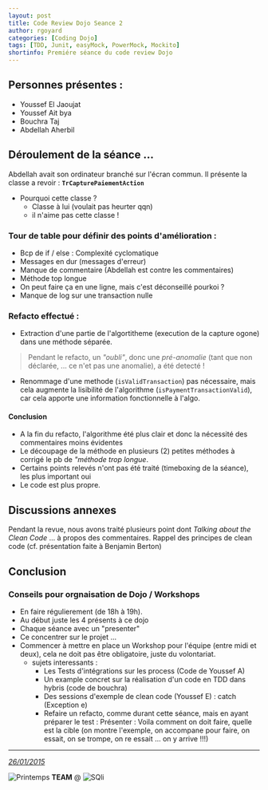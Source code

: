 ```yaml
---
layout: post
title: Code Review Dojo Seance 2
author: rgoyard
categories: [Coding Dojo]
tags: [TDD, Junit, easyMock, PowerMock, Mockito]
shortinfo: Premiére séance du code review Dojo
---
```



## Personnes présentes : 

 * Youssef El Jaoujat
 * Youssef Ait bya
 * Bouchra Taj
 * Abdellah Aherbil

## Déroulement de la séance ...

Abdellah avait son ordinateur branché sur l'écran commun.
Il présente la classe a revoir  : **`TrCapturePaiementAction`**
- Pourquoi cette classe ?
   + Classe à lui (voulait pas heurter qqn)
   +  il n'aime pas cette classe !

### Tour de table pour définir des points d'amélioration : 

 * Bcp de if / else : Complexité cyclomatique 
 * Messages en dur (messages d'erreur)
 * Manque de commentaire (Abdellah est contre les commentaires)
 * Méthode top longue
 * On peut faire ça en une ligne, mais c'est déconseillé pourkoi ?
 * Manque de log sur une transaction nulle 

### Refacto effectué : 

- Extraction d'une partie de l'algortitheme (execution de la capture ogone) dans une méthode séparée.

> Pendant le refacto, un *"oubli"*, donc une *pré-anomalie* (tant que non déclarée, ... ce n'et pas une anomalie), a été detecté !

- Renommage d'une methode (`isValidTransaction`) pas nécessaire, mais cela augmente la lisibilité de l'algorithme (`isPaymentTransactionValid`), car cela apporte une information fonctionnelle à l'algo.

#### Conclusion 

- A la fin du refacto, l'algorithme été plus clair et donc la nécessité des commentaires moins évidentes
- Le découpage de la méthode en plusieurs (2) petites méthodes à corrigé le pb de *"méthode trop longue*.
- Certains points relevés n'ont pas été traité (timeboxing de la séance), les plus important oui
- Le code est plus propre.

## Discussions annexes

Pendant la revue, nous avons traité plusieurs point dont *Talking about the Clean Code* ... à propos des commentaires.
Rappel des principes de clean code (cf. présentation faite à Benjamin Berton)

## Conclusion

### Conseils pour orgnaisation de Dojo / Workshops 
 * En faire régulierement (de 18h à 19h).
 * Au début juste les 4 présents à ce dojo
 * Chaque séance avec un "presenter"
 * Ce concentrer sur le projet ... 
 * Commencer à mettre en place un Workshop pour l'équipe (entre midi et deux), cela ne doit pas être obligatoire, juste du volontariat.
    * sujets interessants :
        - Les Tests d'intégrations sur les process (Code de Youssef A)
        - Un example concret sur la réalisation d'un code en TDD dans hybris (code de bouchra)
        - Des sessions d'exemple de clean code (Youssef E) : catch (Exception e)
        - Refaire un refacto, comme durant cette séance, mais en ayant préparer le test : Présenter : Voila comment on doit faire, quelle est la cible (on montre l'exemple,  on accompane pour faire, on essait, on se trompe, on re essait ... on y arrive !!!)


---
_[26/01/2015]()_

![Printemps](http://www.printemps.com/medias/?context=bWFzdGVyfGltYWdlc3w0MjA4fGltYWdlL3BuZ3xpbWFnZXMvaGNkL2g4Yi84Nzk4MDUxNDY3Mjk0LnBuZ3xiYjcxMmM3MzY4MmZiZTYwNTAxNjQxNGQ3N2M1YTM2OGVlMWUxMDFhOTM2MDUyZTViZmI0Yzc2YzFkZTQyOTk5) **TEAM** @ ![SQli](http://www.sqli.com/var/sqli/storage/images/parametrages/1989-5-fre-FR/Parametrages_logo_small.png)